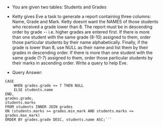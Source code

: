 - You are given two tables: Students and Grades

- Ketty gives Eve a task to generate a report containing three columns: Name, Grade and Mark. Ketty doesnt want the NAMES of those students who received a grade lower than 8. The report must be in descending order by grade -- i.e. higher grades are entered first. If there is more than one student with the same grade (8-10) assigned to them, order those particular students by their name alphabetically. Finally, if the grade is lower than 8, use NULL as their name and list them by their grades in descending order. If there is more than one student with the same grade (1-7) assigned to them, order those particular students by their marks in ascending order. Write a query to help Eve.

- Query Answer: 

```SELECT 
CASE 
    WHEN grades.grade <= 7 THEN NULL
    ELSE students.name
END,
grades.grade,
students.marks
FROM students INNER JOIN grades 
ON (students.marks >= grades.min_mark AND students.marks <= grades.max_mark)
ORDER BY grades.grade DESC, students.name ASC;```